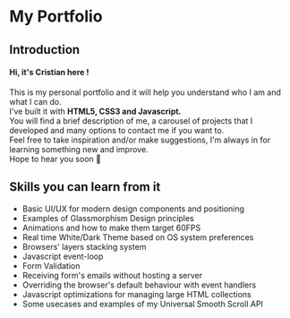 # My Portfolio
## Introduction
#### Hi,  it's Cristian here !</br>
This is my personal portfolio and it will help you understand who I am and what I can do.</br>
I've built it with **HTML5, CSS3 and Javascript.**</br>
You will find a brief description of me, a carousel of projects that I developed and many options to contact me if you want to.</br>
Feel free to take inspiration and/or make suggestions, I'm always in for learning something new and improve.</br>
Hope to hear you soon 👋

## Skills you can learn from it
* Basic UI/UX for modern design components and positioning
* Examples of Glassmorphism Design principles
* Animations and how to make them target 60FPS
* Real time White/Dark Theme based on OS system preferences
* Browsers' layers stacking system
* Javascript event-loop
* Form Validation
* Receiving form's emails without hosting a server
* Overriding the browser's default behaviour with event handlers
* Javascript optimizations for managing large HTML collections
* Some usecases and examples of my Universal Smooth Scroll API
